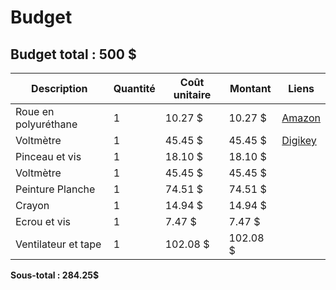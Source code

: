 # Budget
## Budget total : 500 $

| **Description**             | **Quantité** | **Coût unitaire** | **Montant** | **Liens** |
|-----------------------------|--------------|-------------------|-------------|----------|
| Roue en polyuréthane              |1            |10.27 $            | 10.27 $         |[Amazon](https://www.amazon.ca/dp/B00YEKF4KS/)          |
| Voltmètre              |1            |45.45 $            | 45.45 $         |[Digikey]([https://www.amazon.ca/dp/B00YEKF4KS/](https://www.digikey.ca/en/products/detail/m5stack-technology-co-ltd/u087/13545174))          |
| Pinceau et vis              |1            |18.10 $             | 18.10 $          |      |
| Voltmètre              |1            |45.45 $            | 45.45 $         |         |
| Peinture Planche              |1            |74.51 $             |74.51 $         |          |
| Crayon              |1            |14.94 $             | 14.94 $          |      |
| Ecrou et vis              |1            |7.47 $             | 7.47 $          |      |
| Ventilateur et tape              |1            |102.08 $             | 102.08 $          |        |

**Sous-total :  284.25$**

